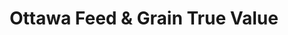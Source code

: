 ---
title: "Ottawa Feed & Grain True Value"
url: /ottawa/ottawa-feed-and-grain-true-value/
shop: hardware
---
